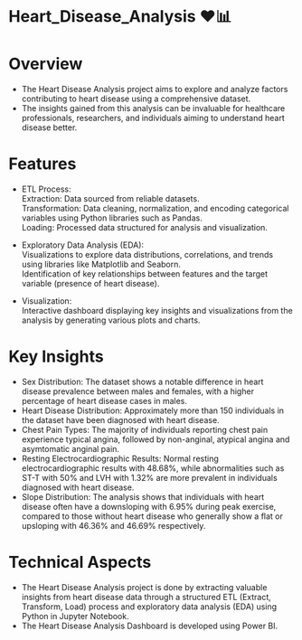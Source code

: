 # Heart_Disease_Analysis ❤📊
# Overview
* The Heart Disease Analysis project aims to explore and analyze factors contributing to heart disease using a comprehensive dataset.
* The insights gained from this analysis can be invaluable for healthcare professionals, researchers, and individuals aiming to understand heart disease better.

# Features
* ETL Process:
<br>Extraction: Data sourced from reliable datasets.
<br>Transformation: Data cleaning, normalization, and encoding categorical variables using Python libraries such as Pandas.
<br>Loading: Processed data structured for analysis and visualization.

* Exploratory Data Analysis (EDA):
<br>Visualizations to explore data distributions, correlations, and trends using libraries like Matplotlib and Seaborn.
<br>Identification of key relationships between features and the target variable (presence of heart disease).

* Visualization:
<br>Interactive dashboard displaying key insights and visualizations from the analysis by generating various plots and charts.

# Key Insights
* Sex Distribution: The dataset shows a notable difference in heart disease prevalence between males and females, with a higher percentage of heart disease cases in males.
* Heart Disease Distribution: Approximately more than 150 individuals in the dataset have been diagnosed with heart disease.
* Chest Pain Types: The majority of individuals reporting chest pain experience typical angina, followed by non-anginal, atypical angina and asymtomatic anginal pain.
* Resting Electrocardiographic Results: Normal resting electrocardiographic results with 48.68%, while abnormalities such as ST-T with 50% and LVH with 1.32% are more prevalent in individuals diagnosed with heart disease.
* Slope Distribution: The analysis shows that individuals with heart disease often have a downsloping with 6.95% during peak exercise, compared to those without heart disease who generally show a flat or upsloping with 46.36% and 46.69% respectively.

# Technical Aspects
* The Heart Disease Analysis project is done by extracting valuable insights from heart disease data through a structured ETL (Extract, Transform, Load) process and exploratory data analysis (EDA) using Python in Jupyter Notebook.
* The Heart Disease Analysis Dashboard is developed using Power BI.

